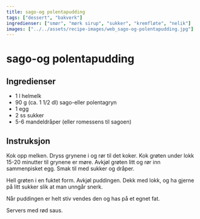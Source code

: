 ```yaml
---
title: sago-og polentapudding
tags: ["dessert", "bakverk"]
ingredienser: ["smør", "mørk sirup", "sukker", "kremfløte", "nelik"]
images: ["../../assets/recipe-images/web_sago-og-polentapudding.jpg"]
---
```


# sago-og polentapudding

## Ingredienser

- 1 l helmelk
- 90 g (ca. 1 1/2 dl) sago-eller polentagryn
- 1 egg
- 2 ss sukker
- 5-6 mandeldråper (eller romessens til sagoen)

## Instruksjon

Kok opp melken. Dryss grynene i og rør til det koker. Kok grøten under lokk 15-20 minutter til grynene er møre. Avkjøl grøten litt og rør inn sammenpisket egg. Smak til med sukker og dråper.

Hell grøten i en fuktet form. Avkjøl puddingen. Dekk med lokk, og ha gjerne på litt sukker slik at man unngår snerk.

Når puddingen er helt stiv vendes den og has på et egnet fat.

Servers med rød saus.
